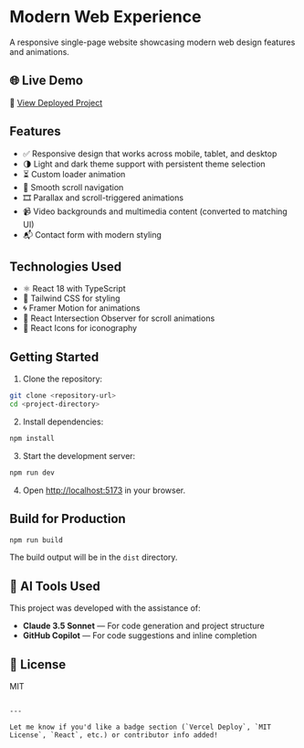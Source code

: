 
# Modern Web Experience

A responsive single-page website showcasing modern web design features and animations.

## 🌐 Live Demo

🔗 [View Deployed Project](https://gateway-check-chi.vercel.app/)

## Features

- ✅ Responsive design that works across mobile, tablet, and desktop
- 🌗 Light and dark theme support with persistent theme selection
- ⏳ Custom loader animation
- 🧭 Smooth scroll navigation
- 🎞️ Parallax and scroll-triggered animations
- 📹 Video backgrounds and multimedia content (converted to matching UI)
- 📬 Contact form with modern styling

## Technologies Used

- ⚛️ React 18 with TypeScript
- 🎨 Tailwind CSS for styling
- 🌀 Framer Motion for animations
- 👀 React Intersection Observer for scroll animations
- 🧩 React Icons for iconography

## Getting Started

1. Clone the repository:
```bash
git clone <repository-url>
cd <project-directory>
````

2. Install dependencies:

```bash
npm install
```

3. Start the development server:

```bash
npm run dev
```

4. Open [http://localhost:5173](http://localhost:5173) in your browser.

## Build for Production

```bash
npm run build
```

The build output will be in the `dist` directory.

## 🤖 AI Tools Used

This project was developed with the assistance of:

* **Claude 3.5 Sonnet** — For code generation and project structure
* **GitHub Copilot** — For code suggestions and inline completion

## 📄 License

MIT

```

---

Let me know if you'd like a badge section (`Vercel Deploy`, `MIT License`, `React`, etc.) or contributor info added!
```
